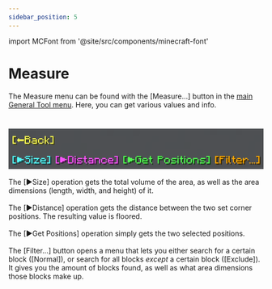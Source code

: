 ```yaml
---
sidebar_position: 5
---
```


import MCFont from '@site/src/components/minecraft-font'

# Measure

The Measure menu can be found with the <MCFont color="#264fff">[Measure...]</MCFont> button in the [main General Tool menu](usage#main-menu). Here, you can get various values and info.
#
![[The Measure menu]](img/measure_menu.png)

The <MCFont color="aqua">[▶Size]</MCFont> operation gets the total volume of the area, as well as the area dimensions (length, width, and height) of it.<br></br>
The <MCFont color="light_purple">[▶Distance]</MCFont> operation gets the distance between the two set corner positions. The resulting value is floored.<br></br>
The <MCFont color="green">[▶Get Positions]</MCFont> operation simply gets the two selected positions.<br></br>
The <MCFont color="gold">[Filter...]</MCFont> button opens a menu that lets you either search for a certain block (<MCFont color="green">[Normal]</MCFont>), or search for all blocks *except* a certain block (<MCFont color="gold">[Exclude]</MCFont>). It gives you the amount of blocks found, as well as what area dimensions those blocks make up.
